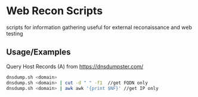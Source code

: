
# Web Recon Scripts

scripts for information gathering useful for external reconaissance and web testing


## Usage/Examples

Query Host Records (A) from https://dnsdumpster.com/

```bash
dnsdump.sh <domain>
dnsdump.sh <domain> | cut -d " " -f1  //get FQDN only
dnsdump.sh <domain> | awk awk '{print $NF}' //get IP only
```
